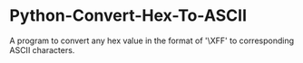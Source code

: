 Python-Convert-Hex-To-ASCII
===========================
A program to convert any hex value in the format of '\XFF' to corresponding ASCII characters.
